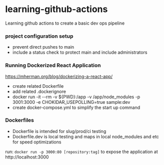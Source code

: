 # learning-github-actions
Learning github actions to create a basic dev ops pipeline

### project configuration setup

- prevent direct pushes to main
- include a status check to protect main and include administrators

### Running Dockerized React Application

https://mherman.org/blog/dockerizing-a-react-app/

- create related Dockerfile
- add related .dockerignore
- docker run -it --rm -v ${PWD}:/app -v /app/node_modules -p 3001:3000 -e CHOKIDAR_USEPOLLING=true sample:dev
- create docker-compose.yml to simplify the start up command


### Dockerfiles

- Dockerfile is intended for slug/prod/ci testing
- Dockerfile.dev is local testing and maps in local node_modules and etc for speed optimizations

run: `docker run -p 3000:80 [repository:tag]` to expose the application at http://localhost:3000